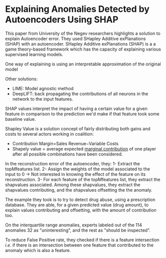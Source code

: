 # Explaining Anomalies Detected by Autoencoders Using SHAP

This paper from University of the Negev researchers highlights a solution to explain Autoencoder error.
They used SHapley Additive exPlanations (SHAP) with an autoencoder. SHapley Additive exPlanations (SHAP) is a a game theory-based framework which  has the capacity of explaining various supervised learning models.

One way of explaining is using an interpretable approximation of the original model

Other solutions:
- LIME: Model agnostic method
- DeepLIFT: back propagating the contributions of all neurons in the network
  to the input features.

SHAP values interpret the impact of having a certain value for a given feature in comparison to the prediction we'd make if that feature took some baseline value.

Shapley Value is a solution concept of fairly distributing both gains and costs to several actors working in coalition:
- Contribution Margin=Sales Revenue−Variable Costs
- Shapely value = average expected [marginal contribution](https://www.investopedia.com/terms/c/contributionmargin.asp) of one player after all possible combinations have been considered.


In the reconstruction error of the autoencoder, they:
1- Extract the topMfeatures list. 
2- Assign the weights of the model associated to the input to 0 -> Not interested in knowing the effect of the feature on its reconstruction. 
3- For each feature of the topMfeatures list, they extract the shapvalues associated.  Among these shapvalues, they extract the shapvalues contributing, and the shapvalues offsetting the the anomaly.



The example they took is to try to detect drug abuse, using a prescription database. They are able, for a given predicted value (drug amount), to explain values contributing and offsetting, with the amount of contribution too.


On the interquartile range anomalies, experts labeled out of the 114 anomalies 32 as "uninteresting", and the rest as "should be inspected".


To reduce False Positive rate, they checked if there is a feature intersection *i.e.* if there is an intersection between one feature
that contributed to the anomaly which is also a feature.

